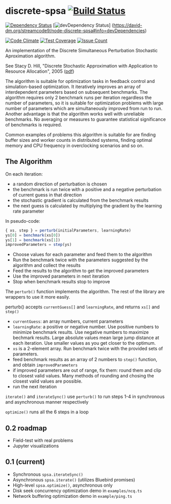 # discrete-spsa [![Build Status]](https://travis-ci.org/streamcode9/node-discrete-spsa) 

[![Dependency Status]](https://david-dm.org/streamcode9/node-discrete-spsa) [![devDependency Status]] (https://david-dm.org/streamcode9/node-discrete-spsa#info=devDependencies) 

[![Code Climate](https://codeclimate.com/github/streamcode9/node-discrete-spsa/badges/gpa.svg)](https://codeclimate.com/github/streamcode9/node-discrete-spsa) [![Test Coverage](https://codeclimate.com/github/streamcode9/node-discrete-spsa/badges/coverage.svg)](https://codeclimate.com/github/streamcode9/node-discrete-spsa/coverage) [![Issue Count](https://codeclimate.com/github/streamcode9/node-discrete-spsa/badges/issue_count.svg)](https://codeclimate.com/github/streamcode9/node-discrete-spsa)

An implementation of the Discrete Simultaneous Perturbation Stochastic Aproximation algorithm.

See Stacy D. Hill, "Discrete Stochastic Approximation with Application to Resource Allocation", 2005 
([pdf])

The algorithm is suitable for optimization tasks in feedback control and 
simulation-based optimization. It iteratively improves an array of interdependent
parameters based on subsequent benchmarks. The algorithm requires only 2 benchmark
runs per iteration regardless the number of parameters, so it is suitable for optimization
problems with large number of parameters which are simultaneously improved from run to run. 
Another advantage is that the algorithm works well with unreliable benchmarks. No averaging
or measures to guarantee statistical significance of benchmarks is required.

Common examples of problems this algorithm is suitable for are finding buffer sizes and worker
counts in distributed systems, finding optimal memory and CPU frequency in overclocking scenarios
and so on.

## The Algorithm

On each iteration:

- a random direction of perturbation is chosen
- the benchmark is run twice with a positive and a negative perturbation of current guess in that direction
- the stochastic gradient is calculated from the benchmark results
- the next guess is calculated by multiplying the gradient by the learning rate parameter

In pseudo-code:

```Javascript
{ xs, step } = perturb(initialParameters, learningRate)
ys[0] = benchmark(xs[0])
ys[1] = benchmark(xs[1])
improvedParameters = step(ys)
```

- Choose values for each parameter and feed them to the algorithm
- Run the benchmark twice with the parameters suggested by the algorithm and collect the results
- Feed the results to the algorithm to get the improved parameters
- Use the improved parameters in next iteration
- Stop when benchmark results stop to improve


The `perturb()` function implements the algorithm. The rest of the library are wrappers to use it more easily.

perturb() accepts `currentGuess[]` and `learningRate`, and returns `xs[]` and `step()` 
 - `currentGuess`: an array numbers, current parameters
 - `learningRate`: a positive or negative number. Use positive numbers to minimize benchmark results. Use negative numbers to maximize bechmark results. Large absolute values mean large jump distance at each iteration. Use smaller values as you get closer to the optimum. 
 - `xs` is a 2-element array. Run benchmark twice with the provided sets of parameters.
 - feed benchmark results as an array of 2 numbers to `step()` function, and obtain `improvedParameters`
 - if improved parameters are out of range, fix them: round them and clip to closest valid values. Many methods of rounding and chosing the closest valid values are possible.
 - run the next iteration
 
`iterate()` and `iterateSync()` use `perturb()` to run steps 1-4 in synchronous and asynchronous manner respectively

`optimize()` runs all the 6 steps in a loop 


## 0.2 roadmap

- Field-test with real problems
- Jupyter visualizations

## 0.1 (current)

- Synchronous `spsa.iterateSync()`
- Asynchronous `spsa.iterate()` (utilizes Bluebird promises)
- High-level `spsa.optimize()`, asynchronous only
- Disk seek concurrency optimization demo in `examples/ncq.ts`
- Network buffering optimization demo in `example/ping.ts` 

[pdf]: http://www.jhuapl.edu/SPSA/PDF-SPSA/Hill_TechDig05.pdf
[Build Status]: https://travis-ci.org/streamcode9/node-discrete-spsa.svg?branch=master
[Dependency Status]: https://david-dm.org/streamcode9/node-discrete-spsa.svg
[devDependency Status]: https://david-dm.org/streamcode9/node-discrete-spsa/dev-status.svg
